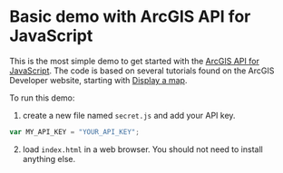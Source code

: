# Basic demo with ArcGIS API for JavaScript

This is the most simple demo to get started with the [ArcGIS API for JavaScript](https://developers.arcgis.com/javascript/). The code is based on several tutorials found on the ArcGIS Developer website, starting with [Display a map](https://developers.arcgis.com/javascript/latest/display-a-map/).

To run this demo:

1. create a new file named `secret.js` and add your API key.

```javascript
var MY_API_KEY = "YOUR_API_KEY";
```

2. load `index.html` in a web browser. You should not need to install anything else.
